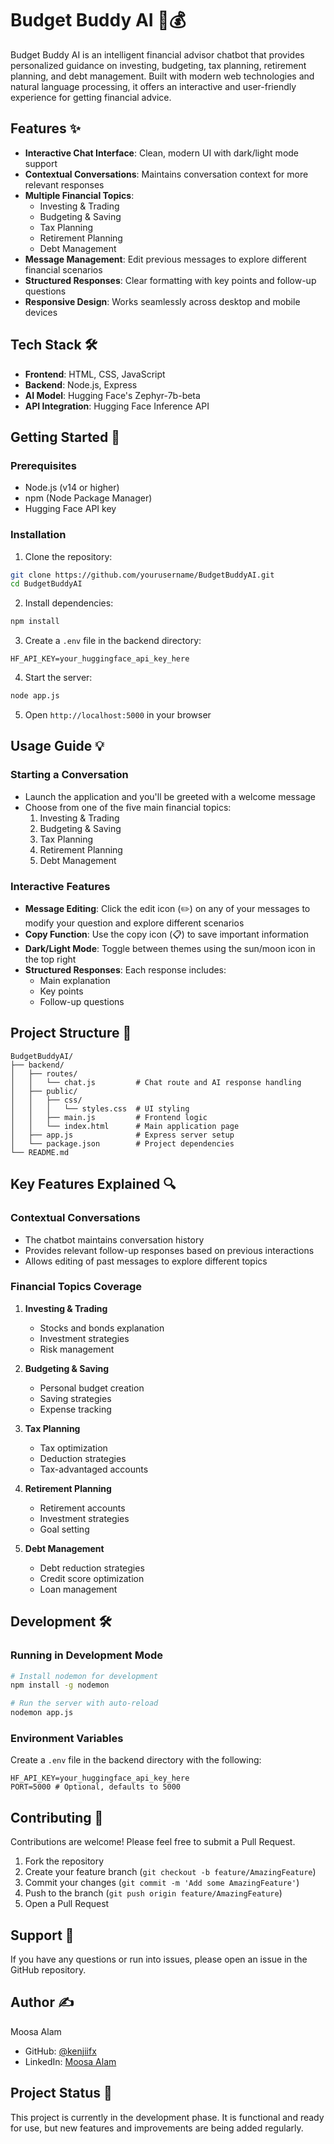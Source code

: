 # Budget Buddy AI 🤖💰

Budget Buddy AI is an intelligent financial advisor chatbot that provides personalized guidance on investing, budgeting, tax planning, retirement planning, and debt management. Built with modern web technologies and natural language processing, it offers an interactive and user-friendly experience for getting financial advice.

## Features ✨

- **Interactive Chat Interface**: Clean, modern UI with dark/light mode support
- **Contextual Conversations**: Maintains conversation context for more relevant responses
- **Multiple Financial Topics**:
  - Investing & Trading
  - Budgeting & Saving 
  - Tax Planning
  - Retirement Planning
  - Debt Management
- **Message Management**: Edit previous messages to explore different financial scenarios
- **Structured Responses**: Clear formatting with key points and follow-up questions
- **Responsive Design**: Works seamlessly across desktop and mobile devices

## Tech Stack 🛠️

- **Frontend**: HTML, CSS, JavaScript
- **Backend**: Node.js, Express
- **AI Model**: Hugging Face's Zephyr-7b-beta
- **API Integration**: Hugging Face Inference API

## Getting Started 🚀

### Prerequisites

- Node.js (v14 or higher)
- npm (Node Package Manager)
- Hugging Face API key

### Installation

1. Clone the repository:
```bash
git clone https://github.com/yourusername/BudgetBuddyAI.git
cd BudgetBuddyAI
```

2. Install dependencies:
```bash
npm install
```

3. Create a `.env` file in the backend directory:
```env
HF_API_KEY=your_huggingface_api_key_here
```

4. Start the server:
```bash
node app.js
```

5. Open `http://localhost:5000` in your browser

## Usage Guide 💡

### Starting a Conversation
- Launch the application and you'll be greeted with a welcome message
- Choose from one of the five main financial topics:
  1. Investing & Trading
  2. Budgeting & Saving
  3. Tax Planning
  4. Retirement Planning
  5. Debt Management

### Interactive Features
- **Message Editing**: Click the edit icon (✏️) on any of your messages to modify your question and explore different scenarios
- **Copy Function**: Use the copy icon (📋) to save important information
- **Dark/Light Mode**: Toggle between themes using the sun/moon icon in the top right
- **Structured Responses**: Each response includes:
  - Main explanation
  - Key points
  - Follow-up questions

## Project Structure 📁

```
BudgetBuddyAI/
├── backend/
│   ├── routes/
│   │   └── chat.js         # Chat route and AI response handling
│   ├── public/
│   │   ├── css/
│   │   │   └── styles.css  # UI styling
│   │   ├── main.js         # Frontend logic
│   │   └── index.html      # Main application page
│   ├── app.js              # Express server setup
│   └── package.json        # Project dependencies
└── README.md
```

## Key Features Explained 🔍

### Contextual Conversations
- The chatbot maintains conversation history
- Provides relevant follow-up responses based on previous interactions
- Allows editing of past messages to explore different topics

### Financial Topics Coverage
1. **Investing & Trading**
   - Stocks and bonds explanation
   - Investment strategies
   - Risk management

2. **Budgeting & Saving**
   - Personal budget creation
   - Saving strategies
   - Expense tracking

3. **Tax Planning**
   - Tax optimization
   - Deduction strategies
   - Tax-advantaged accounts

4. **Retirement Planning**
   - Retirement accounts
   - Investment strategies
   - Goal setting

5. **Debt Management**
   - Debt reduction strategies
   - Credit score optimization
   - Loan management

## Development 🛠️

### Running in Development Mode
```bash
# Install nodemon for development
npm install -g nodemon

# Run the server with auto-reload
nodemon app.js
```

### Environment Variables
Create a `.env` file in the backend directory with the following:
```env
HF_API_KEY=your_huggingface_api_key_here
PORT=5000 # Optional, defaults to 5000
```

## Contributing 🤝

Contributions are welcome! Please feel free to submit a Pull Request.

1. Fork the repository
2. Create your feature branch (`git checkout -b feature/AmazingFeature`)
3. Commit your changes (`git commit -m 'Add some AmazingFeature'`)
4. Push to the branch (`git push origin feature/AmazingFeature`)
5. Open a Pull Request

## Support 💬

If you have any questions or run into issues, please open an issue in the GitHub repository.

## Author ✍️

Moosa Alam
- GitHub: [@kenjiifx](https://github.com/kenjiifx)
- LinkedIn: [Moosa Alam](https://linkedin.com/in/moosa-alam)

## Project Status 🚦
This project is currently in the development phase. It is functional and ready for use, but new features and improvements are being added regularly.
